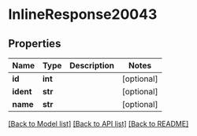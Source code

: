 # InlineResponse20043

## Properties
Name | Type | Description | Notes
------------ | ------------- | ------------- | -------------
**id** | **int** |  | [optional] 
**ident** | **str** |  | [optional] 
**name** | **str** |  | [optional] 

[[Back to Model list]](../README.md#documentation-for-models) [[Back to API list]](../README.md#documentation-for-api-endpoints) [[Back to README]](../README.md)


